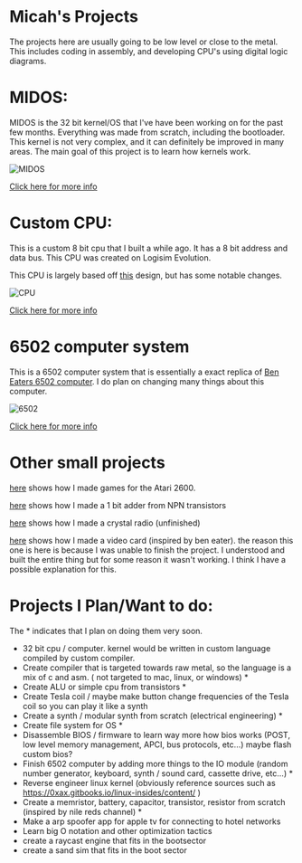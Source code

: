 # Micah's Projects

The projects here are usually going to be low level or close to the metal. This includes coding in assembly, and developing CPU's using digital logic diagrams.

# MIDOS:

MIDOS is the 32 bit kernel/OS that I've have been working on for the past few months. Everything was made from scratch, including the bootloader. This kernel is not very complex, and it can definitely be improved in many areas. The main goal of this project is to learn how kernels work. 

![MIDOS](/PortalImages/MIDOS.png)

[Click here for more info](/MIDOS/MIDOSEntry.md)

# Custom CPU:

This is a custom 8 bit cpu that I built a while ago. It has a 8 bit address and data bus. This CPU was created on Logisim Evolution. 

This CPU is largely based off [this](http://www.buthowdoitknow.com/but_how_do_it_know_cpu_model.html) design, but has some notable changes.

![CPU](/PortalImages/CPU.jpeg)

[Click here for more info](/CPU/CustomCPUEntry.md) 

# 6502 computer system

This is a 6502 computer system that is essentially a exact replica of [Ben Eaters 6502 computer](https://youtu.be/LnzuMJLZRdU). I do plan on changing many things about this computer.

![6502](/PortalImages/IMG_0361.jpeg)

[Click here for more info](/6502Computer/6502ComputerEntry.md)

# Other small projects

[here](/SmallProjects/Atari2600) shows how I made games for the Atari 2600.

[here](/SmallProjects/LogicGates.md) shows how I made a 1 bit adder from NPN transistors

[here](/SmallProjects/Radio.md) shows how I made a crystal radio (unfinished)

[here](/SmallProjects/VideoCard.md) shows how I made a video card (inspired by ben eater). the reason this one is here is because I was unable to finish the project. I understood and built the entire thing but for some reason it wasn't working. I think I have a possible explanation for this. 

# Projects I Plan/Want to do:

The * indicates that I plan on doing them very soon.

- 32 bit cpu / computer. kernel would be written in custom language compiled by custom compiler.
- Create compiler that is targeted towards raw metal, so the language is a mix of c and asm. ( not targeted to mac, linux, or windows) *
- Create ALU or simple cpu from transistors *
- Create Tesla coil / maybe make button change frequencies of the Tesla coil so you can play it like a synth
- Create a synth / modular synth from scratch (electrical engineering) *
- Create file system for OS *
- Disassemble BIOS / firmware to learn way more how bios works (POST, low level memory management, APCI, bus protocols, etc…) maybe flash custom bios?
- Finish 6502 computer by adding more things to the IO module (random number generator, keyboard, synth / sound card, cassette drive, etc…) *
- Reverse engineer linux kernel (obviously reference sources such as https://0xax.gitbooks.io/linux-insides/content/ )
- Create a memristor, battery, capacitor, transistor, resistor from scratch (inspired by nile reds channel) *
- Make a arp spoofer app for apple tv for connecting to hotel networks
- Learn big O notation and other optimization tactics 
- create a raycast engine that fits in the bootsector
- create a sand sim that fits in the boot sector



